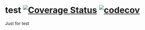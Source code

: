 # test [![Coverage Status](https://coveralls.io/repos/github/phucnh-nfq/test/badge.svg?branch=main)](https://coveralls.io/github/phucnh-nfq/test?branch=main) [![codecov](https://codecov.io/gh/phucnh-nfq/test/branch/main/graph/badge.svg?token=GUBAR26UW5)](https://codecov.io/gh/phucnh-nfq/test)
Just for test
